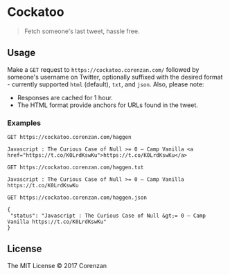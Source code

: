 # Cockatoo

> Fetch someone's last tweet, hassle free.

## Usage

Make a `GET` request to `https://cockatoo.corenzan.com/` followed by someone's username on Twitter, optionally suffixed with the desired format - currently supported `html` (default), `txt`, and `json`. Also, please note:

- Responses are cached for 1 hour.
- The HTML format provide anchors for URLs found in the tweet.

### Examples

```
GET https://cockatoo.corenzan.com/haggen

Javascript : The Curious Case of Null >= 0 – Camp Vanilla <a href="https://t.co/K0LrdKswKu">https://t.co/K0LrdKswKu</a>
```

```
GET https://cockatoo.corenzan.com/haggen.txt

Javascript : The Curious Case of Null >= 0 – Camp Vanilla https://t.co/K0LrdKswKu
```

```
GET https://cockatoo.corenzan.com/haggen.json

{
 "status": "Javascript : The Curious Case of Null &gt;= 0 – Camp Vanilla https://t.co/K0LrdKswKu"
}
```

## License

The MIT License © 2017 Corenzan
